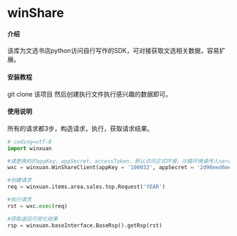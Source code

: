 # winShare

#### 介绍
该库为文选书店python访问自行写作的SDK，可对接获取文选相关数据，容易扩展。


#### 安装教程

git clone 该项目
然后创建执行文件执行感兴趣的数据即可。


#### 使用说明
所有的请求都3步，构造请求，执行，获取请求结果。


```python
# coding=utf-8
import winxuan

#请更换你的appKey、appSecret、accessToken，默认访问正式环境，沙箱环境请传入serverUrl指定
wxc = winxuan.WinShareClient(appKey = '100032', appSecret = '2d90eed6ed5cdf68838388483ed', accessToken = '2d90eed6ed5cdf63c235581db56807ed')    

#创建请求
req = winxuan.items.area.sales.top.Request('YEAR')

#执行请求
rst = wxc.exec(req)

#获取返回可视化结果
rsp = winxuan.baseInterface.BaseRsp().getRsp(rst)
```




